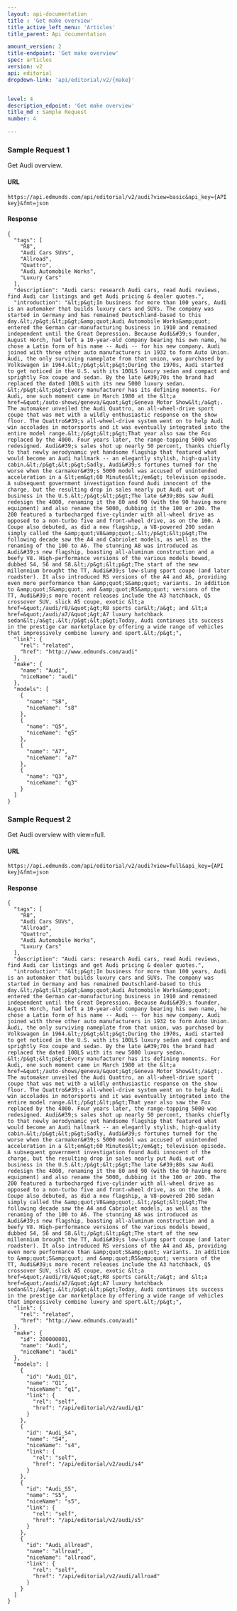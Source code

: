 ```yaml
---
layout: api-documentation
title : 'Get make overview'
title_active_left_menu: 'Articles'
title_parent: Api documentation

amount_version: 2
title-endpoint: 'Get make overview'
spec: articles
version: v2
api: editorial
dropdown-link: 'api/editorial/v2/{make}'


level: 4
description_edpoint: 'Get make overview'
title_md : Sample Request
number: 4

---
```


### Sample Request 1

Get Audi overview.

#### URL

    https://api.edmunds.com/api/editorial/v2/audi?view=basic&api_key={API key}&fmt=json

#### Response

    {
      "tags": [
        "R8",
        "Audi Cars SUVs",
        "Allroad",
        "Quattro",
        "Audi Automobile Works",
        "Luxury Cars"
      ],
      "description": "Audi cars: research Audi cars, read Audi reviews, find Audi car listings and get Audi pricing & dealer quotes.",
      "introduction": "&lt;p&gt;In business for more than 100 years, Audi is an automaker that builds luxury cars and SUVs. The company was started in Germany and has remained Deutschland-based to this day.&lt;/p&gt;&lt;p&gt;&amp;quot;Audi Automobile Works&amp;quot; entered the German car-manufacturing business in 1910 and remained independent until the Great Depression. Because Audi&#39;s founder, August Horch, had left a 10-year-old company bearing his own name, he chose a Latin form of his name -- Audi -- for his new company. Audi joined with three other auto manufacturers in 1932 to form Auto Union. Audi, the only surviving nameplate from that union, was purchased by Volkswagen in 1964.&lt;/p&gt;&lt;p&gt;During the 1970s, Audi started to get noticed in the U.S. with its 100LS luxury sedan and compact and sprightly Fox coupe and sedan. By the late &#39;70s the brand had replaced the dated 100LS with its new 5000 luxury sedan. &lt;/p&gt;&lt;p&gt;Every manufacturer has its defining moments. For Audi, one such moment came in March 1980 at the &lt;a href=&quot;/auto-shows/geneva/&quot;&gt;Geneva Motor Show&lt;/a&gt;. The automaker unveiled the Audi Quattro, an all-wheel-drive sport coupe that was met with a wildly enthusiastic response on the show floor. The Quattro&#39;s all-wheel-drive system went on to help Audi win accolades in motorsports and it was eventually integrated into the entire model range.&lt;/p&gt;&lt;p&gt;That year also saw the Fox replaced by the 4000. Four years later, the range-topping 5000 was redesigned. Audi&#39;s sales shot up nearly 50 percent, thanks chiefly to that newly aerodynamic yet handsome flagship that featured what would become an Audi hallmark -- an elegantly stylish, high-quality cabin.&lt;/p&gt;&lt;p&gt;Sadly, Audi&#39;s fortunes turned for the worse when the carmaker&#39;s 5000 model was accused of unintended acceleration in a &lt;em&gt;60 Minutes&lt;/em&gt; television episode. A subsequent government investigation found Audi innocent of the charge, but the resulting drop in sales nearly put Audi out of business in the U.S.&lt;/p&gt;&lt;p&gt;The late &#39;80s saw Audi redesign the 4000, renaming it the 80 and 90 (with the 90 having more equipment) and also rename the 5000, dubbing it the 100 or 200. The 200 featured a turbocharged five-cylinder with all-wheel drive as opposed to a non-turbo five and front-wheel drive, as on the 100. A Coupe also debuted, as did a new flagship, a V8-powered 200 sedan simply called the &amp;quot;V8&amp;quot;.&lt;/p&gt;&lt;p&gt;The following decade saw the A4 and Cabriolet models, as well as the renaming of the 100 to A6. The stunning A8 was introduced as Audi&#39;s new flagship, boasting all-aluminum construction and a beefy V8. High-performance versions of the various models bowed, dubbed S4, S6 and S8.&lt;/p&gt;&lt;p&gt;The start of the new millennium brought the TT, Audi&#39;s low-slung sport coupe (and later roadster). It also introduced RS versions of the A4 and A6, providing even more performance than &amp;quot;S&amp;quot; variants. In addition to &amp;quot;S&amp;quot; and &amp;quot;RS&amp;quot; versions of the TT, Audi&#39;s more recent releases include the A3 hatchback, Q5 crossover SUV, slick A5 coupe, exotic &lt;a href=&quot;/audi/r8/&quot;&gt;R8 sports car&lt;/a&gt; and &lt;a href=&quot;/audi/a7/&quot;&gt;A7 luxury hatchback sedan&lt;/a&gt;.&lt;/p&gt;&lt;p&gt;Today, Audi continues its success in the prestige car marketplace by offering a wide range of vehicles that impressively combine luxury and sport.&lt;/p&gt;",
      "link": {
        "rel": "related",
        "href": "http://www.edmunds.com/audi"
      },
      "make": {
        "name": "Audi",
        "niceName": "audi"
      },
      "models": [
        {
          "name": "S8",
          "niceName": "s8"
        },
        {
          "name": "Q5",
          "niceName": "q5"
        },
        {
          "name": "A7",
          "niceName": "a7"
        },
        {
          "name": "Q3",
          "niceName": "q3"
        }
      ]
    }

### Sample Request 2

Get Audi overview with view=full.

#### URL

    https://api.edmunds.com/api/editorial/v2/audi?view=full&api_key={API key}&fmt=json

#### Response

    {
      "tags": [
        "R8",
        "Audi Cars SUVs",
        "Allroad",
        "Quattro",
        "Audi Automobile Works",
        "Luxury Cars"
      ],
      "description": "Audi cars: research Audi cars, read Audi reviews, find Audi car listings and get Audi pricing & dealer quotes.",
      "introduction": "&lt;p&gt;In business for more than 100 years, Audi is an automaker that builds luxury cars and SUVs. The company was started in Germany and has remained Deutschland-based to this day.&lt;/p&gt;&lt;p&gt;&amp;quot;Audi Automobile Works&amp;quot; entered the German car-manufacturing business in 1910 and remained independent until the Great Depression. Because Audi&#39;s founder, August Horch, had left a 10-year-old company bearing his own name, he chose a Latin form of his name -- Audi -- for his new company. Audi joined with three other auto manufacturers in 1932 to form Auto Union. Audi, the only surviving nameplate from that union, was purchased by Volkswagen in 1964.&lt;/p&gt;&lt;p&gt;During the 1970s, Audi started to get noticed in the U.S. with its 100LS luxury sedan and compact and sprightly Fox coupe and sedan. By the late &#39;70s the brand had replaced the dated 100LS with its new 5000 luxury sedan. &lt;/p&gt;&lt;p&gt;Every manufacturer has its defining moments. For Audi, one such moment came in March 1980 at the &lt;a href=&quot;/auto-shows/geneva/&quot;&gt;Geneva Motor Show&lt;/a&gt;. The automaker unveiled the Audi Quattro, an all-wheel-drive sport coupe that was met with a wildly enthusiastic response on the show floor. The Quattro&#39;s all-wheel-drive system went on to help Audi win accolades in motorsports and it was eventually integrated into the entire model range.&lt;/p&gt;&lt;p&gt;That year also saw the Fox replaced by the 4000. Four years later, the range-topping 5000 was redesigned. Audi&#39;s sales shot up nearly 50 percent, thanks chiefly to that newly aerodynamic yet handsome flagship that featured what would become an Audi hallmark -- an elegantly stylish, high-quality cabin.&lt;/p&gt;&lt;p&gt;Sadly, Audi&#39;s fortunes turned for the worse when the carmaker&#39;s 5000 model was accused of unintended acceleration in a &lt;em&gt;60 Minutes&lt;/em&gt; television episode. A subsequent government investigation found Audi innocent of the charge, but the resulting drop in sales nearly put Audi out of business in the U.S.&lt;/p&gt;&lt;p&gt;The late &#39;80s saw Audi redesign the 4000, renaming it the 80 and 90 (with the 90 having more equipment) and also rename the 5000, dubbing it the 100 or 200. The 200 featured a turbocharged five-cylinder with all-wheel drive as opposed to a non-turbo five and front-wheel drive, as on the 100. A Coupe also debuted, as did a new flagship, a V8-powered 200 sedan simply called the &amp;quot;V8&amp;quot;.&lt;/p&gt;&lt;p&gt;The following decade saw the A4 and Cabriolet models, as well as the renaming of the 100 to A6. The stunning A8 was introduced as Audi&#39;s new flagship, boasting all-aluminum construction and a beefy V8. High-performance versions of the various models bowed, dubbed S4, S6 and S8.&lt;/p&gt;&lt;p&gt;The start of the new millennium brought the TT, Audi&#39;s low-slung sport coupe (and later roadster). It also introduced RS versions of the A4 and A6, providing even more performance than &amp;quot;S&amp;quot; variants. In addition to &amp;quot;S&amp;quot; and &amp;quot;RS&amp;quot; versions of the TT, Audi&#39;s more recent releases include the A3 hatchback, Q5 crossover SUV, slick A5 coupe, exotic &lt;a href=&quot;/audi/r8/&quot;&gt;R8 sports car&lt;/a&gt; and &lt;a href=&quot;/audi/a7/&quot;&gt;A7 luxury hatchback sedan&lt;/a&gt;.&lt;/p&gt;&lt;p&gt;Today, Audi continues its success in the prestige car marketplace by offering a wide range of vehicles that impressively combine luxury and sport.&lt;/p&gt;",
      "link": {
        "rel": "related",
        "href": "http://www.edmunds.com/audi"
      },
      "make": {
        "id": 200000001,
        "name": "Audi",
        "niceName": "audi"
      },
      "models": [
        {
          "id": "Audi_Q1",
          "name": "Q1",
          "niceName": "q1",
          "link": {
            "rel": "self",
            "href": "/api/editorial/v2/audi/q1"
          }
        },
        {
          "id": "Audi_S4",
          "name": "S4",
          "niceName": "s4",
          "link": {
            "rel": "self",
            "href": "/api/editorial/v2/audi/s4"
          }
        },
        {
          "id": "Audi_S5",
          "name": "S5",
          "niceName": "s5",
          "link": {
            "rel": "self",
            "href": "/api/editorial/v2/audi/s5"
          }
        },
        {
          "id": "Audi_allroad",
          "name": "allroad",
          "niceName": "allroad",
          "link": {
            "rel": "self",
            "href": "/api/editorial/v2/audi/allroad"
          }
        }
      ]
    }
